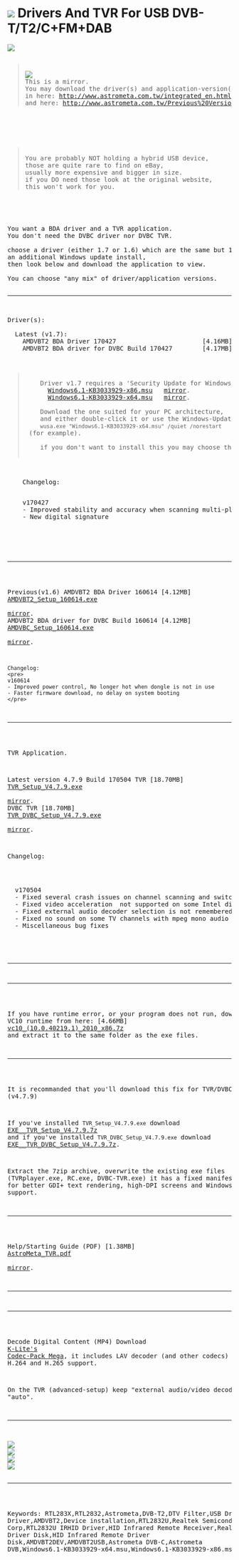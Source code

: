 <h1><img src="resources/icon.png"/> Drivers And TVR For USB DVB-T/T2/C+FM+DAB</h1>

<img src="resources/image_1.jpg"/>

<pre>
<blockquote>
<img src="resources/logo.png"/>
This is a mirror.
You may download the driver(s) and application-version(s)
in here: <a href="http://www.astrometa.com.tw/integrated_en.html">http://www.astrometa.com.tw/integrated_en.html</a>
and here: <a href="http://www.astrometa.com.tw/Previous%20Versions.html">http://www.astrometa.com.tw/Previous%20Versions.html</a>
</blockquote>



<blockquote>
You are probably NOT holding a hybrid USB device,
those are quite rare to find on eBay,
usually more expensive and bigger in size.
if you DO need those look at the original website, 
this won't work for you.
</blockquote>
    


You want a BDA driver and a TVR application.
You don't need the DVBC driver nor DVBC TVR.

choose a driver (either 1.7 or 1.6) which are the same but 1.7 requires
an additional Windows update install,
then look below and download the application to view.

You can choose "any mix" of driver/application versions.

<hr/>

Driver(s):

  Latest (v1.7):
    AMDVBT2 BDA Driver 170427                       [4.16MB] &nbsp; <a href="https://github.com/eladkarako/DVBT2/raw/master/resources/AMDVBT2_Setup_170427.exe">AMDVBT2_Setup_170427.exe</a> &nbsp; <a href="https://www.dropbox.com/s/ffckhetzp3vmjio/AMDVBT2_Setup_170427.exe?dl=0">mirror</a>.
    AMDVBT2 BDA driver for DVBC Build 170427        [4.17MB] &nbsp; <a href="https://github.com/eladkarako/DVBT2/raw/master/resources/AMDVBC_Setup_170427.exe" >AMDVBC_Setup_170427.exe</a> &nbsp; <a href="https://www.dropbox.com/s/g7ckkst7gib86sc/AMDVBC_Setup_170427.exe?dl=0">mirror</a>.

    <blockquote>
    Driver v1.7 requires a 'Security Update for Windows 7 (KB3033929)' which <a href="https://technet.microsoft.com/en-us/library/security/3033929.aspx">adds SHA-2 code signing support</a> for drivers.
      <a href="https://github.com/eladkarako/DVBT2/raw/master/resources/Windows6.1-KB3033929-x86.msu">Windows6.1-KB3033929-x86.msu</a> &nbsp; <a href="https://www.microsoft.com/en-us/download/details.aspx?id=46148">mirror</a>.
      <a href="https://github.com/eladkarako/DVBT2/raw/master/resources/Windows6.1-KB3033929-x64.msu">Windows6.1-KB3033929-x64.msu</a> &nbsp; <a href="https://www.microsoft.com/en-us/download/details.aspx?id=46078">mirror</a>.
    
    Download the one suited for your PC architecture,
    and either double-click it or use the Windows-Update Installer:
    <code>wusa.exe "Windows6.1-KB3033929-x64.msu" /quiet /norestart</code> (for example).
    
    if you don't want to install this you may choose the previous version (1.6) below.
    </blockquote>

    Changelog:
    <pre>
    v170427
    - Improved stability and accuracy when scanning multi-plp channels
    - New digital signature
    </pre>
    
  <hr/>
  
  Previous(v1.6)
    AMDVBT2 BDA Driver 160614                       [4.12MB] &nbsp; <a href="https://github.com/eladkarako/DVBT2/raw/master/resources/AMDVBT2_Setup_160614.exe">AMDVBT2_Setup_160614.exe</a> &nbsp; <a href="https://www.dropbox.com/s/l03q4r96i520h0i/AMDVBT2_Setup_160614.exe?dl=0">mirror</a>.
    AMDVBT2 BDA driver for DVBC Build 160614        [4.12MB] &nbsp; <a href="https://github.com/eladkarako/DVBT2/raw/master/resources/AMDVBC_Setup_160614.exe">AMDVBC_Setup_160614.exe</a> &nbsp; <a href="https://www.dropbox.com/s/y2e59xh8wfx0tu5/AMDVBC_Setup_160614.exe?dl=0">mirror</a>.

    Changelog:
    <pre>
    v160614
    - Improved power control, No longer hot when dongle is not in use
    - Faster firmware download, no delay on system booting
    </pre>

<hr/>

TVR Application.

  Latest version 4.7.9 Build 170504
    TVR                [18.70MB] &nbsp; <a href="https://github.com/eladkarako/DVBT2/raw/master/resources/TVR_Setup_V4.7.9.exe">TVR_Setup_V4.7.9.exe</a> &nbsp; <a href="https://www.dropbox.com/s/3t1b4jm4r6uxydp/TVR_Setup_V4.7.9.exe?dl=0">mirror</a>.
    DVBC TVR           [18.70MB] &nbsp; <a href="https://github.com/eladkarako/DVBT2/raw/master/resources/TVR_DVBC_Setup_V4.7.9.exe">TVR_DVBC_Setup_V4.7.9.exe</a> &nbsp; <a href="https://www.dropbox.com/s/cy823cnthstyg8e/TVR_DVBC_Setup_V4.7.9.exe?dl=0">mirror</a>.

  Changelog:
  <pre>
  v170504
  - Fixed several crash issues on channel scanning and switching
  - Fixed video acceleration  not supported on some Intel display cards
  - Fixed external audio decoder selection is not remembered on exit (ex. Auto)
  - Fixed no sound on some TV channels with mpeg mono audio
  - Miscellaneous bug fixes
  </pre>

<hr/>
<hr/>

If you have runtime error, or your program does not run,
download VC10 runtime from here: [4.66MB] <a href="https://github.com/eladkarako/vc-archive/raw/master/archives/vc10_(10.0.40219.1)_2010_x86.7z">vc10_(10.0.40219.1)_2010_x86.7z</a>
and extract it to the same folder as the exe files.

<hr/>

It is recommanded that you'll download this fix for 
TVR/DVBC TVR (v4.7.9)

If you've installed <code>TVR_Setup_V4.7.9.exe</code> download <a href="https://github.com/eladkarako/DVBT2/raw/master/resources/EXE__TVR_Setup_V4.7.9.7z">EXE__TVR_Setup_V4.7.9.7z</a>
and if you've installed <code>TVR_DVBC_Setup_V4.7.9.exe</code> download <a href="https://github.com/eladkarako/DVBT2/raw/master/resources/EXE__TVR_DVBC_Setup_V4.7.9.7z">EXE__TVR_DVBC_Setup_V4.7.9.7z</a>.

Extract the 7zip archive, overwrite the existing exe files (TVRplayer.exe, RC.exe, DVBC-TVR.exe)
it has a fixed manifest resources for better GDI+ text rendering, high-DPI screens and Windows10 support.

<hr/>

Help/Starting Guide (PDF)
  [1.38MB] &nbsp; <a href="https://github.com/eladkarako/DVBT2/raw/master/resources/AstroMeta_TVR.pdf">AstroMeta_TVR.pdf</a> &nbsp; <a href="http://www.astrometa.com.tw/Files/AstroMeta%20TVR.pdf">mirror</a>.

<hr/>
<hr/>

Decode Digital Content (MP4)
Download <a href="http://www.codecguide.com/download_k-lite_codec_pack_mega.htm">K-Lite's Codec-Pack Mega</a>,
it includes LAV decoder (and other codecs) with H.264 and H.265 support.

On the TVR (advanced-setup) keep "external audio/video decoder" to "auto".

<hr/>

<img src="resources/image_2.jpg"/>
<img src="resources/image_3.jpg"/>
<img src="resources/image_4.jpg"/>
<img src="resources/image_5.jpg"/>

<hr/>

Keywords:
RTL283X,RTL2832,Astrometa,DVB-T2,DTV Filter,USB Driver,BDA Driver,AMDVBT2,Device installation,RTL2832U,Realtek Semiconduct Corp,RTL2832U IRHID Driver,HID Infrared Remote Receiver,Realtek IR Driver Disk,HID Infrared Remote Driver Disk,AMDVBT2DEV,AMDVBT2USB,Astrometa DVB-C,Astrometa DVB,Windows6.1-KB3033929-x64.msu,Windows6.1-KB3033929-x86.msu
</pre>
